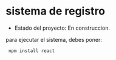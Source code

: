 <h1> sistema de registro</h1>  

- Estado del proyecto: En construccion.
  
para ejecutar el sistema, debes poner:

``` npm install react```
